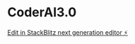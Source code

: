 # CoderAI3.0

[Edit in StackBlitz next generation editor ⚡️](https://stackblitz.com/~/github.com/crazycoder35/CoderAI3.0)